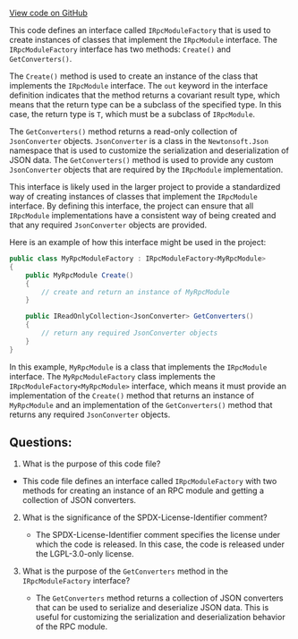 [View code on GitHub](https://github.com/nethermindeth/nethermind/Nethermind.JsonRpc/Modules/IRpcModuleFactory.cs)

This code defines an interface called `IRpcModuleFactory` that is used to create instances of classes that implement the `IRpcModule` interface. The `IRpcModuleFactory` interface has two methods: `Create()` and `GetConverters()`. 

The `Create()` method is used to create an instance of the class that implements the `IRpcModule` interface. The `out` keyword in the interface definition indicates that the method returns a covariant result type, which means that the return type can be a subclass of the specified type. In this case, the return type is `T`, which must be a subclass of `IRpcModule`.

The `GetConverters()` method returns a read-only collection of `JsonConverter` objects. `JsonConverter` is a class in the `Newtonsoft.Json` namespace that is used to customize the serialization and deserialization of JSON data. The `GetConverters()` method is used to provide any custom `JsonConverter` objects that are required by the `IRpcModule` implementation.

This interface is likely used in the larger project to provide a standardized way of creating instances of classes that implement the `IRpcModule` interface. By defining this interface, the project can ensure that all `IRpcModule` implementations have a consistent way of being created and that any required `JsonConverter` objects are provided. 

Here is an example of how this interface might be used in the project:

```csharp
public class MyRpcModuleFactory : IRpcModuleFactory<MyRpcModule>
{
    public MyRpcModule Create()
    {
        // create and return an instance of MyRpcModule
    }

    public IReadOnlyCollection<JsonConverter> GetConverters()
    {
        // return any required JsonConverter objects
    }
}
```

In this example, `MyRpcModule` is a class that implements the `IRpcModule` interface. The `MyRpcModuleFactory` class implements the `IRpcModuleFactory<MyRpcModule>` interface, which means it must provide an implementation of the `Create()` method that returns an instance of `MyRpcModule` and an implementation of the `GetConverters()` method that returns any required `JsonConverter` objects.
## Questions: 
 1. What is the purpose of this code file?
   - This code file defines an interface called `IRpcModuleFactory` with two methods for creating an instance of an RPC module and getting a collection of JSON converters.

2. What is the significance of the SPDX-License-Identifier comment?
   - The SPDX-License-Identifier comment specifies the license under which the code is released. In this case, the code is released under the LGPL-3.0-only license.

3. What is the purpose of the `GetConverters` method in the `IRpcModuleFactory` interface?
   - The `GetConverters` method returns a collection of JSON converters that can be used to serialize and deserialize JSON data. This is useful for customizing the serialization and deserialization behavior of the RPC module.